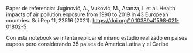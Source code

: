 Paper de referencia: Juginović, A., Vuković, M., Aranza, I. et al. Health impacts of air pollution exposure from 1990 to 2019 in 43 European countries. Sci Rep 11, 22516 (2021). https://doi.org/10.1038/s41598-021-01802-5

Con esta notebook se intenta replicar el mismo estudio realizado en paises eupeos pero considerando 35 paises de America Latina y el Caribe
